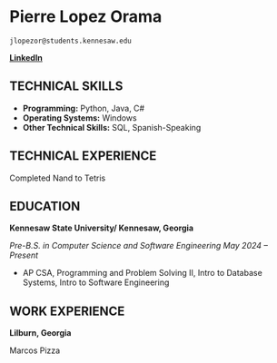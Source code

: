 # Pierre Lopez Orama

```
jlopezor@students.kennesaw.edu
```


**[LinkedIn](https://www.linkedin.com/in/jendry-pierre-lopez-orama-169419339/)**


## TECHNICAL SKILLS

- **Programming:** Python, Java, C#
- **Operating Systems:** Windows
- **Other Technical Skills:** SQL, Spanish-Speaking

## TECHNICAL EXPERIENCE

Completed Nand to Tetris

## EDUCATION

**Kennesaw State University/ Kennesaw, Georgia**

_Pre-B.S. in Computer Science and Software Engineering May 2024 – Present_

- AP CSA, Programming and Problem Solving II, Intro to Database Systems, Intro to Software Engineering

## WORK EXPERIENCE

**Lilburn, Georgia**

Marcos Pizza
